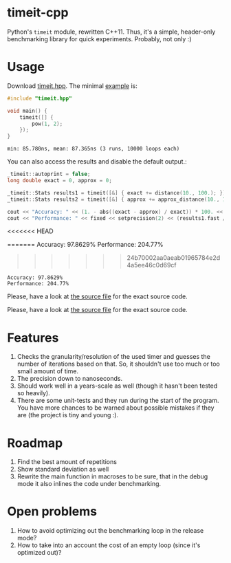 # timeit-cpp
Python's `timeit` module, rewritten C++11. Thus, it's a simple, header-only benchmarking library for quick experiments. Probably, not only :)

# Usage
Download [timeit.hpp](timeit/timeit.hpp).
The minimal [example](example1_simple/example1_simple.cpp) is:
```cpp
#include "timeit.hpp"

void main() {
    timeit([] { 
    	pow(1, 2);
    });
}
```
`min: 85.780ns, mean: 87.365ns (3 runs, 10000 loops each)` 

You can also access the results and disable the default output.:
```cpp
_timeit::autoprint = false;
long double exact = 0, approx = 0;

_timeit::Stats results1 = timeit([&] { exact += distance(10., 100.); }),
_timeit::Stats results2 = timeit([&] { approx += approx_distance(10., 100.); });

cout << "Accuracy: " << (1. - abs((exact - approx) / exact)) * 100. << "%" << endl;
cout << "Performance: " << fixed << setprecision(2) << (results1.fast / results2.fast)*100. << "%" << endl;
```
<<<<<<< HEAD

=======
Accuracy: 97.8629%
Performance: 204.77%
>>>>>>> 24b70002aa0aeab01965784e2d4a5ee46c0d69cf
```
Accuracy: 97.8629%
Performance: 204.77%
```

Please, have a look at [the source file](example2_manual_output/example2_manual_output.cpp) for the exact source code.

Please, have a look at [the source file](example2_manual_output/example2_manual_output.cpp) for the exact source code.

# Features
1. Checks the granularity/resolution of the used timer and guesses the number of iterations based on that. So, it shouldn't use too much or too small amount of time.
2. The precision down to nanoseconds.
3. Should work well in a years-scale as well (though it hasn't been tested so heavily).
4. There are some unit-tests and they run during the start of the program. You have more chances to be warned about possible mistakes if they are (the project is tiny and young :).

# Roadmap
1. Find the best amount of repetitions
2. Show standard deviation as well
3. Rewrite the main function in macroses to be sure, that in the debug mode it also inlines the code under benchmarking.

# Open problems
1. How to avoid optimizing out the benchmarking loop in the release mode?
2. How to take into an account the cost of an empty loop (since it's optimized out)?